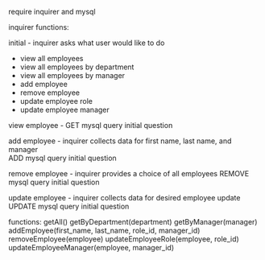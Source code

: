 require inquirer and mysql

inquirer functions:

initial - inquirer asks what user would like to do
- view all employees
- view all employees by department
- view all employees by manager
- add employee
- remove employee
- update employee role
- update employee manager

view employee - GET mysql query
                initial question

add employee - inquirer collects data for first name, last name, and manager  
                ADD mysql query
                initial question

remove employee - inquirer provides a choice of all employees
                REMOVE mysql query
                initial question

update employee - inquirer collects data for desired employee update   
                UPDATE mysql query
                initial question



functions:
getAll()
getByDepartment(department)
getByManager(manager)
addEmployee(first_name, last_name, role_id, manager_id)
removeEmployee(employee)
updateEmployeeRole(employee, role_id)
updateEmployeeManager(employee, manager_id)
